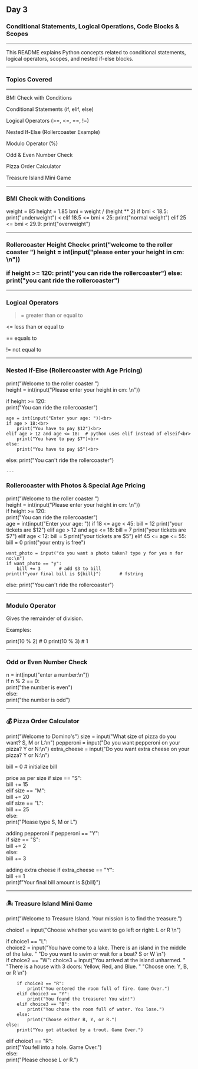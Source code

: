 <h2>Day 3</h2>
<h3> Conditional Statements, Logical Operations, Code Blocks & Scopes</h3>

---
This README explains Python concepts related to conditional statements, logical operators, scopes, and nested if-else blocks.

---
<h3>Topics Covered</h3>

---
BMI Check with Conditions

Conditional Statements (if, elif, else)

Logical Operators (>=, <=, ==, !=)

Nested If-Else (Rollercoaster Example)

Modulo Operator (%)

Odd & Even Number Check

Pizza Order Calculator

Treasure Island Mini Game

---
<h3>BMI Check with Conditions</h3>
weight = 85
height = 1.85
bmi = weight / (height ** 2)
if bmi < 18.5:
    print("underweight") <
elif 18.5 <= bmi < 25:
    print("normal weight")
elif 25 <= bmi < 29.9:
    print("overweight")

---


<h3>Rollercoaster Height Check<
print("welcome to the roller coaster ") 
height = int(input("please enter your height in cm: \n"))

if height >= 120:
    print("you can ride the rollercoaster")
else:
    print("you cant ride the rollercoaster")

---

<h3>Logical Operators</h3>

>= greater than or equal to

<= less than or equal to

== equals to

!= not equal to

---
<h3>Nested If-Else (Rollercoaster with Age Pricing)</h3>
print("Welcome to the roller coaster ")<br>
height = int(input("Please enter your height in cm: \n"))<br>

if height >= 120:<br>
    print("You can ride the rollercoaster")<br>
    
    age = int(input("Enter your age: "))<br>
    if age > 18:<br>
        print("You have to pay $12")<br>
    elif age > 12 and age <= 18:  # python uses elif instead of elseif<br>
        print("You have to pay $7")<br>
    else:
        print("You have to pay $5")<br>
else:
    print("You can't ride the rollercoaster")<br>

    ---


<h3>Rollercoaster with Photos & Special Age Pricing</h3>
print("Welcome to the roller coaster ")<br>
height = int(input("Please enter your height in cm: \n"))<br>
if height >= 120:<br>
    print("You can ride the rollercoaster")<br>
    age = int(input("Enter your age: "))
    if 18 <= age < 45:
        bill = 12
        print("your tickets are $12")
    elif age > 12 and age <= 18:
        bill = 7
        print("your tickets are $7")
    elif age < 12:
        bill = 5
        print("your tickets are $5")
    elif 45 <= age <= 55:
        bill = 0
        print("your entry is free")

    want_photo = input("do you want a photo taken? type y for yes n for no:\n")
    if want_photo == "y":
        bill += 3       # add $3 to bill
    print(f"your final bill is ${bill}")       # fstring
    
else:
    print("You can't ride the rollercoaster")


---

<h3>Modulo Operator</h3>

Gives the remainder of division.

Examples:

print(10 % 2)  # 0
print(10 % 3)  # 1

---

<h3>Odd or Even Number Check</h3>
n = int(input("enter a number:\n"))<br>
if n % 2 == 0:<br>
    print("the number is even")<br>
else:<br>
    print("the number is odd")<br>

---

<h3>💰 Pizza Order Calculator</h3>
print("Welcome to Domino's")
size = input("What size of pizza do you want? S, M or L:\n")
pepperoni = input("Do you want pepperoni on your pizza? Y or N:\n")
extra_cheese = input("Do you want extra cheese on your pizza? Y or N:\n")

bill = 0  # initialize bill

price as per size
if size == "S":<br>
    bill += 15<br>
elif size == "M":<br>
    bill += 20<br>
elif size == "L":<br>
    bill += 25<br>
else:<br>
    print("Please type S, M or L")<br>

adding pepperoni
if pepperoni == "Y":<br>
    if size == "S":<br>
        bill += 2   <br>
    else:<br>
        bill += 3 <br>  

adding extra cheese
if extra_cheese == "Y":  <br>
    bill += 1<br>
print(f"Your final bill amount is ${bill}")


---
<h3>🏝 Treasure Island Mini Game</h3>
print("Welcome to Treasure Island. Your mission is to find the treasure.")

choice1 = input("Choose whether you want to go left or right: L or R \n")<br>

if choice1 == "L":<br>
    choice2 = input("You have come to a lake. There is an island in the middle of the lake. "
                    "Do you want to swim or wait for a boat? S or W \n")<br>
    if choice2 == "W":
        choice3 = input("You arrived at the island unharmed. "
                        "There is a house with 3 doors: Yellow, Red, and Blue. "
                        "Choose one: Y, B, or R \n")

        if choice3 == "R":
            print("You entered the room full of fire. Game Over.")
        elif choice3 == "Y":
            print("You found the treasure! You win!")
        elif choice3 == "B":
            print("You chose the room full of water. You lose.")
        else:
            print("Choose either B, Y, or R.")
    else:
        print("You got attacked by a trout. Game Over.")
elif choice1 == "R":<br>
    print("You fell into a hole. Game Over.")<br>
else:<br>
    print("Please choose L or R.")<br>